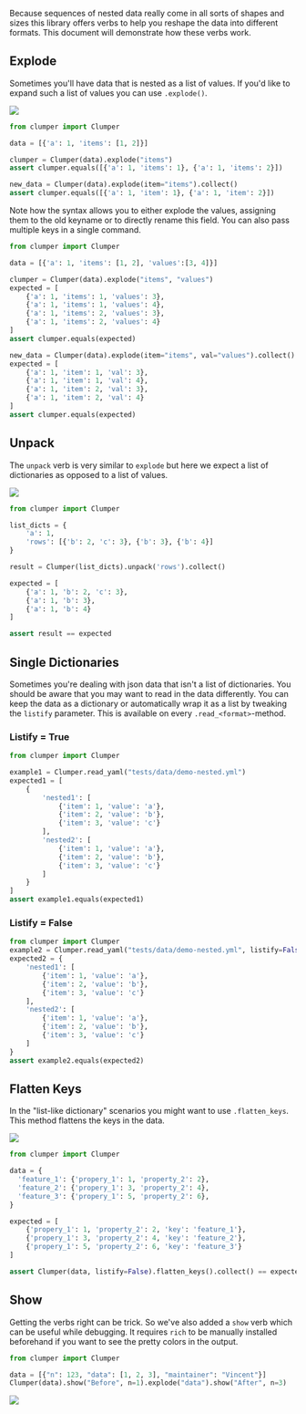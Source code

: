 Because sequences of nested data really come in all sorts
of shapes and sizes this library offers verbs to help you
reshape the data into different formats. This document will
demonstrate how these verbs work.

## Explode

Sometimes you'll have data that is nested as a list of values.
If you'd like to expand such a list of values you can use
`.explode()`.

![](../img/explode.png)

```python
from clumper import Clumper

data = [{'a': 1, 'items': [1, 2]}]

clumper = Clumper(data).explode("items")
assert clumper.equals([{'a': 1, 'items': 1}, {'a': 1, 'items': 2}])

new_data = Clumper(data).explode(item="items").collect()
assert clumper.equals([{'a': 1, 'item': 1}, {'a': 1, 'item': 2}])
```

Note how the syntax allows you to either explode the values,
assigning them to the old keyname or to directly rename
this field. You can also pass multiple keys in a single command.

```python
from clumper import Clumper

data = [{'a': 1, 'items': [1, 2], 'values':[3, 4]}]

clumper = Clumper(data).explode("items", "values")
expected = [
    {'a': 1, 'items': 1, 'values': 3},
    {'a': 1, 'items': 1, 'values': 4},
    {'a': 1, 'items': 2, 'values': 3},
    {'a': 1, 'items': 2, 'values': 4}
]
assert clumper.equals(expected)

new_data = Clumper(data).explode(item="items", val="values").collect()
expected = [
    {'a': 1, 'item': 1, 'val': 3},
    {'a': 1, 'item': 1, 'val': 4},
    {'a': 1, 'item': 2, 'val': 3},
    {'a': 1, 'item': 2, 'val': 4}
]
assert clumper.equals(expected)
```

## Unpack

The `unpack` verb is very similar to `explode` but here we expect a list of
dictionaries as opposed to a list of values.

![](../img/unpack.png)

```python
from clumper import Clumper

list_dicts = {
    'a': 1,
    'rows': [{'b': 2, 'c': 3}, {'b': 3}, {'b': 4}]
}

result = Clumper(list_dicts).unpack('rows').collect()

expected = [
    {'a': 1, 'b': 2, 'c': 3},
    {'a': 1, 'b': 3},
    {'a': 1, 'b': 4}
]

assert result == expected
```

## Single Dictionaries

Sometimes you're dealing with json data that isn't a list of dictionaries. You
should be aware that you may want to read in the data differently. You can keep
the data as a dictionary or automatically wrap it as a list by tweaking the `listify`
parameter. This is available on every `.read_<format>`-method.

### Listify = True

```python
from clumper import Clumper

example1 = Clumper.read_yaml("tests/data/demo-nested.yml")
expected1 = [
    {
        'nested1': [
            {'item': 1, 'value': 'a'},
            {'item': 2, 'value': 'b'},
            {'item': 3, 'value': 'c'}
        ],
        'nested2': [
            {'item': 1, 'value': 'a'},
            {'item': 2, 'value': 'b'},
            {'item': 3, 'value': 'c'}
        ]
    }
]
assert example1.equals(expected1)
```

### Listify = False

```python
from clumper import Clumper
example2 = Clumper.read_yaml("tests/data/demo-nested.yml", listify=False)
expected2 = {
    'nested1': [
        {'item': 1, 'value': 'a'},
        {'item': 2, 'value': 'b'},
        {'item': 3, 'value': 'c'}
    ],
    'nested2': [
        {'item': 1, 'value': 'a'},
        {'item': 2, 'value': 'b'},
        {'item': 3, 'value': 'c'}
    ]
}
assert example2.equals(expected2)
```

## Flatten Keys

In the "list-like dictionary" scenarios you might want to use `.flatten_keys`.
This method flattens the keys in the data.

![](../img/flatten_keys.png)

```python
from clumper import Clumper

data = {
  'feature_1': {'propery_1': 1, 'property_2': 2},
  'feature_2': {'propery_1': 3, 'property_2': 4},
  'feature_3': {'propery_1': 5, 'property_2': 6},
}

expected = [
    {'propery_1': 1, 'property_2': 2, 'key': 'feature_1'},
    {'propery_1': 3, 'property_2': 4, 'key': 'feature_2'},
    {'propery_1': 5, 'property_2': 6, 'key': 'feature_3'}
]

assert Clumper(data, listify=False).flatten_keys().collect() == expected
```

## Show

Getting the verbs right can be trick. So we've also added a `show` verb which
can be useful while debugging. It requires `rich` to be manually installed beforehand
if you want to see the pretty colors in the output.

```python
from clumper import Clumper

data = [{"n": 123, "data": [1, 2, 3], "maintainer": "Vincent"}]
Clumper(data).show("Before", n=1).explode("data").show("After", n=3)
```

![](../img/show.png)